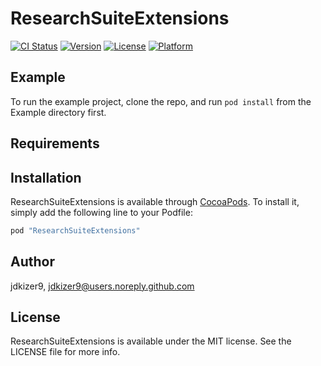 # ResearchSuiteExtensions

[![CI Status](http://img.shields.io/travis/jdkizer9/ResearchSuiteExtensions.svg?style=flat)](https://travis-ci.org/jdkizer9/ResearchSuiteExtensions)
[![Version](https://img.shields.io/cocoapods/v/ResearchSuiteExtensions.svg?style=flat)](http://cocoapods.org/pods/ResearchSuiteExtensions)
[![License](https://img.shields.io/cocoapods/l/ResearchSuiteExtensions.svg?style=flat)](http://cocoapods.org/pods/ResearchSuiteExtensions)
[![Platform](https://img.shields.io/cocoapods/p/ResearchSuiteExtensions.svg?style=flat)](http://cocoapods.org/pods/ResearchSuiteExtensions)

## Example

To run the example project, clone the repo, and run `pod install` from the Example directory first.

## Requirements

## Installation

ResearchSuiteExtensions is available through [CocoaPods](http://cocoapods.org). To install
it, simply add the following line to your Podfile:

```ruby
pod "ResearchSuiteExtensions"
```

## Author

jdkizer9, jdkizer9@users.noreply.github.com

## License

ResearchSuiteExtensions is available under the MIT license. See the LICENSE file for more info.
